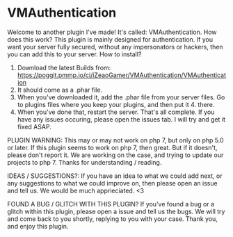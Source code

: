# VMAuthentication
Welcome to another plugin I've made! It's called: VMAuthentication.
How does this work?
This plugin is mainly designed for authentication. If you want your server fully secured, without any impersonators or hackers, then you can add this to your server.
How to install?
1. Download the latest Builds from: https://poggit.pmmp.io/ci/iZeaoGamer/VMAuthentication/VMAuthentication
2. It should come as a .phar file.
3. When you've downloaded it, add the .phar file from your server files. Go to plugins files where you keep your plugins, and then put it 4. there.
5. When you've done that, restart the server.
That's all complete.
If you have any issues occuring, please open the issues tab. I will try and get it fixed ASAP.

PLUGIN WARNING:
This may or may not work on php 7, but only on php 5.0 or later. If this plugin seems to work on php 7, then great. But if it doesn't, please don't report it. We are working on the case, and trying to update our projects to php 7.
Thanks for understanding / reading.

IDEAS / SUGGESTIONS?:
If you have an idea to what we could add next, or any suggestions to what we could improve on, then please open an issue and tell us. We would be much apprieciated. <3

FOUND A BUG / GLITCH WITH THIS PLUGIN?
If you've found a bug or a glitch within this plugin, please open a issue and tell us the bugs. We will try and come back to you shortly, replying to you with your case.
Thank you, and enjoy this plugin.
